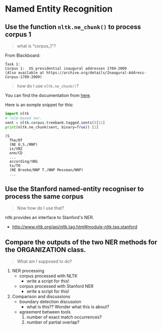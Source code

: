 # Named Entity Recognition

## Use the function `nltk.ne_chunk()` to process corpus 1

> what is "corpus_1"?

From Blackboard:
```text
Task 1:
Corpus 1:  US presidential inaugural addresses 1789-2009 
(Also available at https://archive.org/details/Inaugural-Address-Corpus-1789-2009)
```


> how do I use `nltk.ne_chunk()`?

You can find the documentation from [here](http://www.nltk.org/book/ch07.html).

Here is an exmple snippet for this:

```python
import nltk
# rule-based ner.
sent = nltk.corpus.treebank.tagged_sents()[22]
print(nltk.ne_chunk(sent, binary=True)) [1]
```
```commandline
(S
  The/DT
  (NE U.S./NNP)
  is/VBZ
  one/CD
  ...
  according/VBG
  to/TO
  (NE Brooke/NNP T./NNP Mossman/NNP)
  ...
```



## Use the Stanford named-entity recogniser to process the same corpus

> Now how do I use that?

nltk provides an interface to Stanford's NER.
- http://www.nltk.org/api/nltk.tag.html#module-nltk.tag.stanford


 
## Compare the outputs of the two NER methods for the ORGANIZATION class.

> What am I supposed to do?

1. NER processing
   - corpus processed with NLTK
     - write a script for this! 
   - corpus processed with Stanford NER
     - write a script for this!
2. Comparison and discussions    
   - boundary detection discussion
     - what is this?? Wonder what this is about?
   - agreement between tools  
     1. number of exact match occurrences?
     2. number of partial overlap?
   
